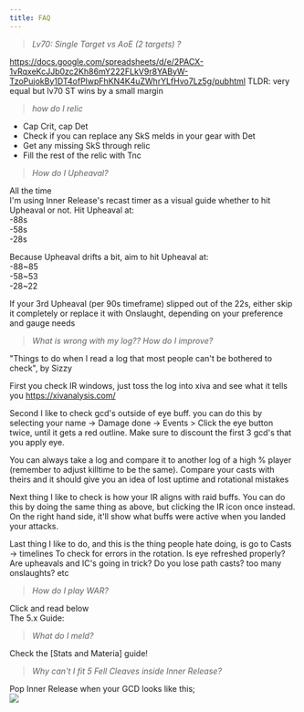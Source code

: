 ```yaml
---
title: FAQ
---
```

> *Lv70: Single Target vs AoE (2 targets) ?*

<https://docs.google.com/spreadsheets/d/e/2PACX-1vRqxeKcJJb0zc2Kh86mY222FLkV9r8YAByW-TzoPujokBy1DT4ofPlwpFhKN4K4uZWhrYLfHvo7Lz5g/pubhtml>
TLDR: very equal but lv70 ST wins by a small margin


> *how do I relic*

- Cap Crit, cap Det
- Check if you can replace any SkS melds in your gear with Det
- Get any missing SkS through relic
- Fill the rest of the relic with Tnc


> *How do I Upheaval?*

All the time  
I'm using Inner Release's recast timer as a visual guide whether to hit Upheaval or not.
Hit Upheaval at:  
-88s  
-58s  
-28s  

Because Upheaval drifts a bit, aim to hit Upheaval at:  
-88~85   
-58~53  
-28~22  

If your 3rd Upheaval (per 90s timeframe) slipped out of the 22s, either skip it completely or replace it with Onslaught, depending on your preference and gauge needs


> *What is wrong with my log?? How do I improve?*

"Things to do when I read a log that most people can't be bothered to check", by Sizzy  

First you check IR windows, just toss the log into xiva and see what it tells you <https://xivanalysis.com/>

Second I like to check gcd's outside of eye buff. you can do this by 
selecting your name -> Damage done -> Events > Click the eye button twice, until it gets a red outline. Make sure to discount the first 3 gcd's that you apply eye.

You can always take a log and compare it to another log of a high % player (remember to adjust killtime to be the same). Compare your casts with theirs and it should give you an idea of lost uptime and rotational mistakes

Next thing I like to check is how your IR aligns with raid buffs. You can do this by doing the same thing as above, but clicking the IR icon once instead. On the right hand side, it'll show what buffs were active when you landed your attacks. 

Last thing I like to do, and this is the thing people hate doing, is go to 
Casts -> timelines
To check for errors in the rotation. Is eye refreshed properly? Are upheavals and IC's going in trick? Do you lose path casts? too many onslaughts? etc


> *How do I play WAR?*

Click and read below    
The 5.x Guide: <LINK>



> *What do I meld?*


Check the [Stats and Materia] guide!

> *Why can't I fit 5 Fell Cleaves inside Inner Release?*

Pop Inner Release when your GCD looks like this;  
![](https://media.discordapp.net/attachments/277962807813865472/597203462106906651/unknown.png)